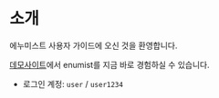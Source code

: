 # 소개

<!-- 에누미스트 가이드에 오신 것을 환영합니다. -->

<!-- 본 문서에서는 에누미스트의 `사용자 가이드`과 `화면별 도움말`을 제공해드립니다. -->

에누미스트 사용자 가이드에 오신 것을 환영합니다.

[데모사이트](http://demo.enumist.com)에서 enumist를 지금 바로 경험하실 수 있습니다.

- 로그인 계정: `user` / `user1234`
